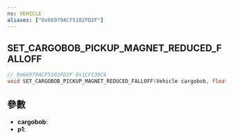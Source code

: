 ```yaml
---
ns: VEHICLE
aliases: ["0x66979ACF5102FD2F"]
---
```

## SET_CARGOBOB_PICKUP_MAGNET_REDUCED_FALLOFF

```c
// 0x66979ACF5102FD2F 0x1CF139C6
void SET_CARGOBOB_PICKUP_MAGNET_REDUCED_FALLOFF(Vehicle cargobob, float p1);
```

## 參數
* **cargobob**: 
* **p1**: 


